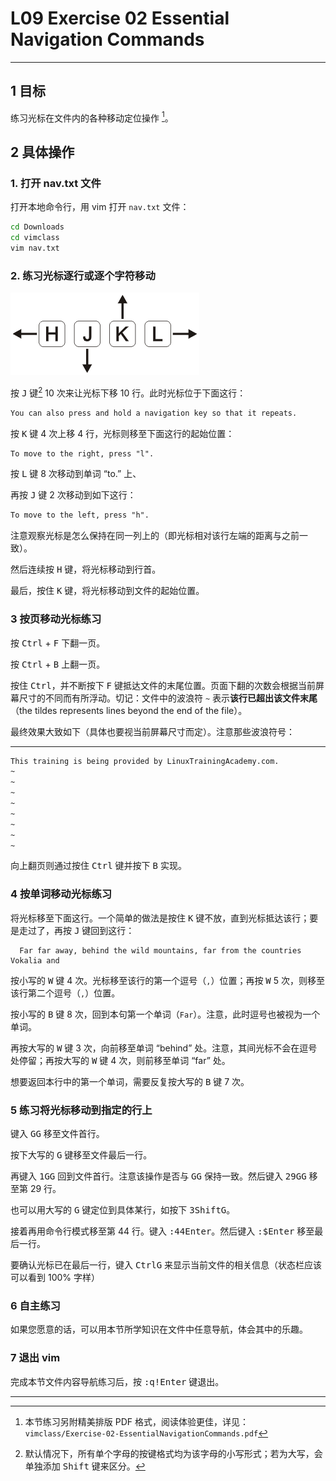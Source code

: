 # L09 Exercise 02 Essential Navigation Commands
---



## 1 目标

练习光标在文件内的各种移动定位操作 [^1]。



## 2 具体操作

### 1. 打开 nav.txt 文件

打开本地命令行，用 vim 打开 `nav.txt` 文件：

```bash
cd Downloads
cd vimclass
vim nav.txt
```



### 2. 练习光标逐行或逐个字符移动

![vim direction keys](../assets/9-1.png)

按 <kbd>J</kbd> 键[^2] 10 次来让光标下移 10 行。此时光标位于下面这行：

```markdown
You can also press and hold a navigation key so that it repeats.
```

按 <kbd>K</kbd> 键 4 次上移 4 行，光标则移至下面这行的起始位置：

```markdown
To move to the right, press "l".
```

按 <kbd>L</kbd> 键 8 次移动到单词 “to.” 上、

再按 <kbd>J</kbd> 键 2 次移动到如下这行：

```markdown
To move to the left, press "h".
```

注意观察光标是怎么保持在同一列上的（即光标相对该行左端的距离与之前一致）。

然后连续按 <kbd>H</kbd> 键，将光标移动到行首。

最后，按住 <kbd>K</kbd> 键，将光标移动到文件的起始位置。



### 3 按页移动光标练习

按 <kbd>Ctrl</kbd> + <kbd>F</kbd> 下翻一页。

按 <kbd>Ctrl</kbd> + <kbd>B</kbd> 上翻一页。

按住 <kbd>Ctrl</kbd>，并不断按下 <kbd>F</kbd> 键抵达文件的末尾位置。页面下翻的次数会根据当前屏幕尺寸的不同而有所浮动。切记：文件中的波浪符 `~` 表示**该行已超出该文件末尾**（the tildes represents lines beyond the end of the file）。

最终效果大致如下（具体也要视当前屏幕尺寸而定）。注意那些波浪符号：

****

```bash
This training is being provided by LinuxTrainingAcademy.com.
~
~
~
~
~
~
~
~
```

向上翻页则通过按住 <kbd>Ctrl</kbd> 键并按下 <kbd>B</kbd> 实现。



### 4 按单词移动光标练习

将光标移至下面这行。一个简单的做法是按住 <kbd>K</kbd> 键不放，直到光标抵达该行；要是走过了，再按 <kbd>J</kbd> 键回到这行：

```
  Far far away, behind the wild mountains, far from the countries Vokalia and
```

按小写的 <kbd>W</kbd> 键 4 次。光标移至该行的第一个逗号（`,`）位置；再按 <kbd>W</kbd> 5 次，则移至该行第二个逗号（`,`）位置。

按小写的 <kbd>B</kbd> 键 8 次，回到本句第一个单词（`Far`）。注意，此时逗号也被视为一个单词。

再按大写的 <kbd>W</kbd> 键 3 次，向前移至单词 “behind” 处。注意，其间光标不会在逗号处停留；再按大写的 <kbd>W</kbd> 键 4 次，则前移至单词 “far” 处。

想要返回本行中的第一个单词，需要反复按大写的 <kbd>B</kbd> 键 7 次。



### 5 练习将光标移动到指定的行上

键入 <kbd>G</kbd><kbd>G</kbd> 移至文件首行。

按下大写的 <kbd>G</kbd> 键移至文件最后一行。

再键入 <kbd>1</kbd><kbd>GG</kbd> 回到文件首行。注意该操作是否与 <kbd>GG</kbd> 保持一致。然后键入 <kbd>29</kbd><kbd>GG</kbd> 移至第 29 行。

也可以用大写的 <kbd>G</kbd> 键定位到具体某行，如按下 <kbd>3</kbd><kbd>Shift</kbd><kbd>G</kbd>。

接着再用命令行模式移至第 44 行。键入 <kbd>:</kbd><kbd>44</kbd><kbd>Enter</kbd>。然后键入 <kbd>:</kbd><kbd>$</kbd><kbd>Enter</kbd> 移至最后一行。

要确认光标已在最后一行，键入 <kbd>Ctrl</kbd><kbd>G</kbd> 来显示当前文件的相关信息（状态栏应该可以看到 100% 字样）





### 6 自主练习

如果您愿意的话，可以用本节所学知识在文件中任意导航，体会其中的乐趣。



### 7 退出 vim

完成本节文件内容导航练习后，按 <kbd>:q!</kbd><kbd>Enter</kbd> 键退出。




---

[^1]: 本节练习另附精美排版 PDF 格式，阅读体验更佳，详见：`vimclass/Exercise-02-EssentialNavigationCommands.pdf`

[^2]: 默认情况下，所有单个字母的按键格式均为该字母的小写形式；若为大写，会单独添加 <kbd>Shift</kbd> 键来区分。